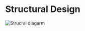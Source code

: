 # Structural Design
![Strucral diagarm](https://user-images.githubusercontent.com/98802184/157208472-e1988b04-5e75-4c18-b6c1-d1cd7d9f8998.PNG)
